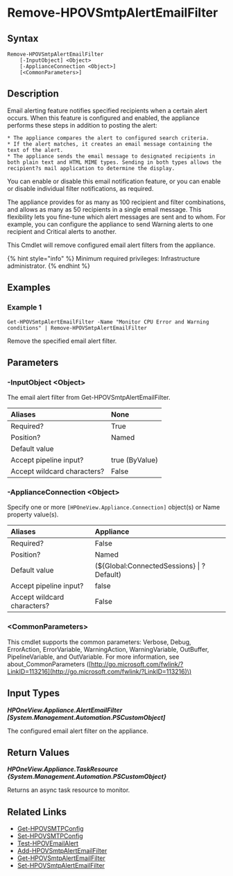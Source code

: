 ﻿---
description: Remove an existing SMTP email alert filter.
---

# Remove-HPOVSmtpAlertEmailFilter

## Syntax

```text
Remove-HPOVSmtpAlertEmailFilter
    [-InputObject] <Object>
    [-ApplianceConnection <Object>]
    [<CommonParameters>]
```

## Description

Email alerting feature notifies specified recipients when a certain alert occurs.  When this feature is configured and enabled, the appliance performs these steps in addition to posting the alert:

    * The appliance compares the alert to configured search criteria.
    * If the alert matches, it creates an email message containing the text of the alert.
    * The appliance sends the email message to designated recipients in both plain text and HTML MIME types. Sending in both types allows the recipient?s mail application to determine the display.

You can enable or disable this email notification feature, or you can enable or disable individual filter notifications, as required.

The appliance provides for as many as 100 recipient and filter combinations, and allows as many as 50 recipients in a single email message. This flexibility lets you fine-tune which alert messages are sent and to whom. For example, you can configure the appliance to send Warning alerts to one recipient and Critical alerts to another.

This Cmdlet will remove configured email alert filters from the appliance.

{% hint style="info" %}
Minimum required privileges: Infrastructure administrator.
{% endhint %}

## Examples

###  Example 1 

```text
Get-HPOVSmtpAlertEmailFilter -Name "Monitor CPU Error and Warning conditions" | Remove-HPOVSmtpAlertEmailFilter
```

Remove the specified email alert filter.

## Parameters

### -InputObject &lt;Object&gt;

The email alert filter from Get-HPOVSmtpAlertEmailFilter.

| Aliases | None |
| :--- | :--- |
| Required? | True |
| Position? | Named |
| Default value |  |
| Accept pipeline input? | true (ByValue) |
| Accept wildcard characters? | False |

### -ApplianceConnection &lt;Object&gt;

Specify one or more `[HPOneView.Appliance.Connection]` object(s) or Name property value(s).

| Aliases | Appliance |
| :--- | :--- |
| Required? | False |
| Position? | Named |
| Default value | (${Global:ConnectedSessions} &vert; ? Default) |
| Accept pipeline input? | false |
| Accept wildcard characters? | False |

### &lt;CommonParameters&gt;

This cmdlet supports the common parameters: Verbose, Debug, ErrorAction, ErrorVariable, WarningAction, WarningVariable, OutBuffer, PipelineVariable, and OutVariable. For more information, see about\_CommonParameters \([http://go.microsoft.com/fwlink/?LinkID=113216](http://go.microsoft.com/fwlink/?LinkID=113216)\)

## Input Types

_**HPOneView.Appliance.AlertEmailFilter [System.Management.Automation.PSCustomObject]**_

The configured email alert filter on the appliance.


## Return Values

_**HPOneView.Appliance.TaskResource {System.Management.Automation.PSCustomObject}**_

Returns an async task resource to monitor.

## Related Links

* [Get-HPOVSMTPConfig](get-hpovsmtpconfig.md)
* [Set-HPOVSMTPConfig](set-hpovsmtpconfig.md)
* [Test-HPOVEmailAlert](test-hpovemailalert.md)
* [Add-HPOVSmtpAlertEmailFilter](add-hpovsmtpalertemailfilter.md)
* [Get-HPOVSmtpAlertEmailFilter](get-hpovsmtpalertemailfilter.md)
* [Set-HPOVSmtpAlertEmailFilter](set-hpovsmtpalertemailfilter.md)

